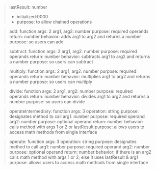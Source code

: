 > lastResult: number
>   * initialized:0000
>   * purpose: to allow chained operations

> add: function
>    args: 2
>        arg1, arg2: number
>            purpose: required operands
>    return: number
>    behavior: adds arg1 to arg2 and returns a number
>    purpose: so users can add

> subtract: function
>    args: 2
>        arg1, arg2: number
>            purpose: required operands
>    return: number
>    behavior: subtracts arg1 to arg2 and returns a number
>    purpose: so users can subtract

> multiply: function
>    args: 2
>        arg1, arg2: number
>            purpose: required operands
>    return: number
>    behavior: multiplies arg1 to arg2 and returns a number
>    purpose: so users can multiply

> divide: function
>    args: 2
>        arg1, arg2: number
>            purpose: required operands
>    return: number
>    behavior: divides arg1 to arg2 and returns a number
>    purpose: so users can divide

> operateIntermediary: function
>    args: 3
>        operation: string
>            purpose: designates method to call
>        arg1: number
>            purpose: required operand
>        arg2: number
>            purpose: optional operand
>    return: number
>    behavior: calls method with args 1 or 2 or lastResult
>    purpose: allows users to access math methods from single interface

> operate: function
>    args: 3
>        operation: string
>            purpose: designates method to call
>        arg1: number
>            purpose: required operand
>        arg2: number
>            purpose: optional operand
>    return: number
>    behavior: if there is an arg2 calls math method with args 1 or 2; else it uses lastResult & arg1
>    purpose: allows users to access math methods from single interface